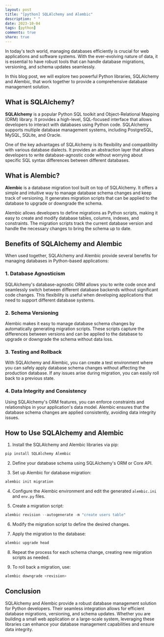 ```yaml
---
layout: post
title: "[python] SQLAlchemy and Alembic"
description: " "
date: 2023-10-04
tags: [python]
comments: true
share: true
---
```


In today's tech world, managing databases efficiently is crucial for web applications and software systems. With the ever-evolving nature of data, it is essential to have robust tools that can handle database migrations, versioning, and schema updates seamlessly.

In this blog post, we will explore two powerful Python libraries, SQLAlchemy and Alembic, that work together to provide a comprehensive database management solution. 

## What is SQLAlchemy?

**SQLAlchemy** is a popular Python SQL toolkit and Object-Relational Mapping (ORM) library. It provides a high-level, SQL-focused interface that allows developers to interact with databases using Python code. SQLAlchemy supports multiple database management systems, including PostgreSQL, MySQL, SQLite, and Oracle.

One of the key advantages of SQLAlchemy is its flexibility and compatibility with various database dialects. It provides an abstraction layer that allows developers to write database-agnostic code without worrying about specific SQL syntax differences between different databases.

## What is Alembic?

**Alembic** is a database migration tool built on top of SQLAlchemy. It offers a simple and intuitive way to manage database schema changes and keep track of versioning. It generates migration scripts that can be applied to the database to upgrade or downgrade the schema.

Alembic allows developers to define migrations as Python scripts, making it easy to create and modify database tables, columns, indexes, and constraints. The migration scripts track the current database version and handle the necessary changes to bring the schema up to date. 

## Benefits of SQLAlchemy and Alembic

When used together, SQLAlchemy and Alembic provide several benefits for managing databases in Python-based applications:

### 1. Database Agnosticism
SQLAlchemy's database-agnostic ORM allows you to write code once and seamlessly switch between different database backends without significant code changes. This flexibility is useful when developing applications that need to support different database systems.

### 2. Schema Versioning
Alembic makes it easy to manage database schema changes by automatically generating migration scripts. These scripts capture the differences between versions and can be applied to the database to upgrade or downgrade the schema without data loss.

### 3. Testing and Rollback
With SQLAlchemy and Alembic, you can create a test environment where you can safely apply database schema changes without affecting the production database. If any issues arise during migration, you can easily roll back to a previous state.

### 4. Data Integrity and Consistency
Using SQLAlchemy's ORM features, you can enforce constraints and relationships in your application's data model. Alembic ensures that the database schema changes are applied consistently, avoiding data integrity issues.

## How to Use SQLAlchemy and Alembic

1. Install the SQLAlchemy and Alembic libraries via pip:

```python
pip install SQLAlchemy Alembic
```

2. Define your database schema using SQLAlchemy's ORM or Core API.

3. Set up Alembic for database migration:

```python
alembic init migration
```

4. Configure the Alembic environment and edit the generated `alembic.ini` and `env.py` files.

5. Create a migration script:

```python
alembic revision --autogenerate -m "create users table"
```

6. Modify the migration script to define the desired changes.

7. Apply the migration to the database:

```python
alembic upgrade head
```

8. Repeat the process for each schema change, creating new migration scripts as needed.

9. To roll back a migration, use:

```python
alembic downgrade <revision>
```

## Conclusion

SQLAlchemy and Alembic provide a robust database management solution for Python developers. Their seamless integration allows for efficient database migrations, versioning, and schema updates. Whether you are building a small web application or a large-scale system, leveraging these libraries can enhance your database management capabilities and ensure data integrity.